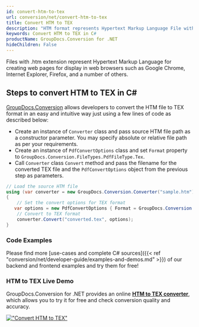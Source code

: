 ```yaml
---
id: convert-htm-to-tex
url: conversion/net/convert-htm-to-tex
title: Convert HTM to TEX
description: "HTM format represents Hypertext Markup Language File with .htm extension. Learn how to convert HTM to TEX file programmatically in C# language using GroupDocs.Conversion for .NET library."
keywords: Convert HTM to TEX in C#
productName: GroupDocs.Conversion for .NET
hideChildren: False
---
```


Files with .htm extension represent Hypertext Markup Language for creating web pages for display in web browsers such as Google Chrome, Internet Explorer, Firefox, and a number of others.

## Steps to convert HTM to TEX in C#

[GroupDocs.Conversion](https://products.groupdocs.com/conversion/net) allows developers to convert the HTM file to TEX format in an easy and intuitive way just using a few lines of code as described below:

* Create an instance of `Converter` class and pass source HTM file path as a constructor parameter. You may specify absolute or relative file path as per your requirements. 
* Create an instance of `PdfConvertOptions` class and set `Format` property to `GroupDocs.Conversion.FileTypes.PdfFileType.Tex`.
* Call `Converter` class `Convert` method and pass the filename for the converted TEX file and the `PdfConvertOptions` object from the previous step as parameters.

```csharp
// Load the source HTM file
using (var converter = new GroupDocs.Conversion.Converter("sample.htm"))
{
    // Set the convert options for TEX format
   var options = new PdfConvertOptions { Format = GroupDocs.Conversion.FileTypes.PdfFileType.Tex };
    // Convert to TEX format
    converter.Convert("converted.tex", options);
}
```

### Code Examples

Please find more [use-cases and complete C# sources]({{< ref "conversion/net/developer-guide/examples-and-demos.md" >}}) of our backend and frontend examples and try them for free!

### HTM to TEX Live Demo

GroupDocs.Conversion for .NET provides an online [**HTM to TEX converter**](https://products.groupdocs.app/conversion/htm-to-tex), which allows you to try it for free and check conversion quality and accuracy.

[!["Convert HTM to TEX"](conversion/net/images/convert-to-tex/convert-htm-to-tex.png)](https://products.groupdocs.app/conversion/htm-to-tex)